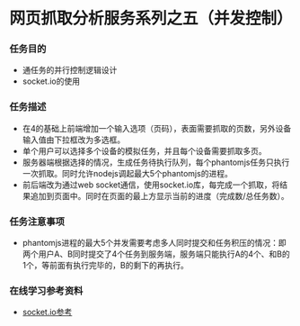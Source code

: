 # 网页抓取分析服务系列之五（并发控制）
### 任务目的
* 通任务的并行控制逻辑设计
* socket.io的使用

### 任务描述
* 在4的基础上前端增加一个输入选项（页码），表面需要抓取的页数，另外设备输入值由下拉框改为多选框。
* 单个用户可以选择多个设备的模拟任务，并且每个设备需要抓取多页。
* 服务器端根据选择的情况，生成任务待执行队列，每个phantomjs任务只执行一次抓取。同时允许nodejs调起最大5个phantomjs的进程。
* 前后端改为通过web socket通信，使用socket.io库，每完成一个抓取，将结果追加到页面中。同时在页面的最上方显示当前的进度（完成数/总任务数）。

### 任务注意事项

* phantomjs进程的最大5个并发需要考虑多人同时提交和任务积压的情况：即两个用户A、B同时提交了4个任务到服务端，服务端只能执行A的4个、和B的1个，等前面有执行完毕的，B的剩下的再执行。

### 在线学习参考资料

* [socket.io参考](https://cnodejs.org/topic/50a1fcc7637ffa4155b5a264)

